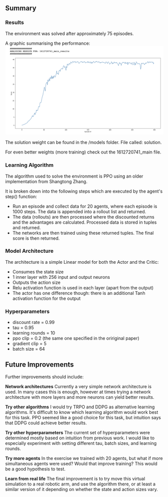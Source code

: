 ## Summary

### Results

The environment was solved after approximately 75 episodes.

A graphic summarising the performance:
!["Model Results"](https://github.com/aivoric/RL-Continuous-Control-Project/blob/main/results.png?raw=true)

The solution weight can be found in the /models folder. File called: solution.

For even better weights (more training) check out the 1612720741_main file.

### Learning Algorithm

The algorithm used to solve the environment is PPO using an older implementation from Shangtong Zhang.

It is broken down into the following steps which are executed by the agent's step() function:
- Run an episode and collect data for 20 agents, where each episode is 1000 steps. The data is appended into a rollout list and returned.
- The data (rollouts) are then processed where the discounted returns and the advantages are calculated. Processed data is stored in tuples and returned.
- The networks are then trained using these returned tuples. The final score is then returned.


### Model Architecture

The architecture is a simple Linear model for both the Actor and the Critic:
- Consumes the state size
- 1 inner layer with 256 input and output neurons
- Outputs the action size
- Relu activation function is used in each layer (apart from the output)
- The actor has one difference though: there is an additional Tanh activation function for the output

### Hyperparameters

- discount rate = 0.99
- tau = 0.95
- learning rounds = 10
- ppo clip = 0.2  (the same one specified in the oririginal paper)
- gradient clip = 5
- batch size = 64

## Future Improvements

Further improvements should include:

__Network architectures__ 
Currently a very simple network architecture is used. In many cases this is enough, however at 
times trying a network architecture with more layers and more neurons can yield better results.

__Try other algorithms__
I would try TRPO and DDPG as alternative learning algorithms. It's difficult to know which learning 
algorithm would work best for this task. PPO seemed like a good choice for this task, but intuition says
that DDPG could achieve better results.

__Try other hyperparameters__
The current set of hyperparameters were determined mostly based on intuition from previous work. 
I would like to especially experiment with setting different tau, batch sizes, and learning rounds.

__Try more agents__
In the exercise we trained with 20 agents, but what if more simultaneous agents were used? Would that 
improve training? This would be a good hypothesis to test.

__Learn from real life__
The final improvement is to try move this virtual simulation to a real robotic arm, and use the algorithm
there, or at least a similar version of it depending on whether the state and action sizes vary.